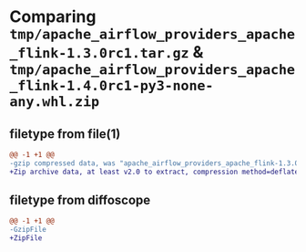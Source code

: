 # Comparing `tmp/apache_airflow_providers_apache_flink-1.3.0rc1.tar.gz` & `tmp/apache_airflow_providers_apache_flink-1.4.0rc1-py3-none-any.whl.zip`

## filetype from file(1)

```diff
@@ -1 +1 @@
-gzip compressed data, was "apache_airflow_providers_apache_flink-1.3.0rc1.tar", last modified: Thu Dec  7 21:09:12 2023, max compression
+Zip archive data, at least v2.0 to extract, compression method=deflate
```

## filetype from diffoscope

```diff
@@ -1 +1 @@
-GzipFile
+ZipFile
```

